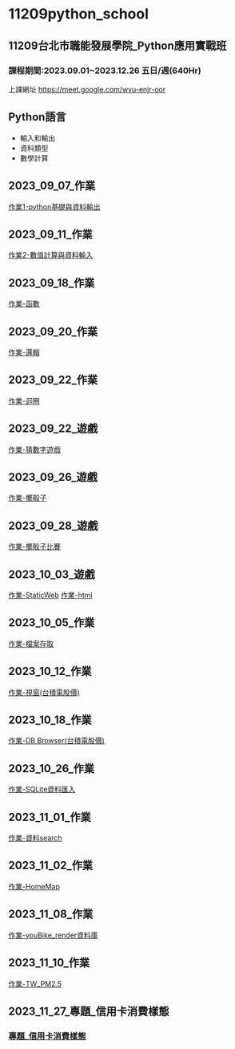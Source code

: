 # 11209python_school
## 11209台北市職能發展學院_Python應用實戰班
### 課程期間:2023.09.01~2023.12.26 五日/週(640Hr)
上課網址
https://meet.google.com/wvu-enjr-oor

## Python語言
- 輸入和輸出
- 資料類型
- 數學計算

## 2023_09_07_作業
[作業1-python基礎與資料輸出](./2023_09_11/python基礎與資料輸出.ipynb)

## 2023_09_11_作業
[作業2-數值計算與資料輸入](./2023_09_11/數值計算與資料輸入.ipynb)

## 2023_09_18_作業
[作業-函數](./lesson6_2.ipynb)

## 2023_09_20_作業
[作業-邏輯](./2023_09_20_/2023_09_20作業.ipynb)

## 2023_09_22_作業
[作業-迴圈](./lesson8_作業.ipynb)

## 2023_09_22_遊戲
[作業-猜數字遊戲](./lesson9_3作業.ipynb)

## 2023_09_26_遊戲
[作業-擲骰子](./lesson10_4作業.ipynb)

## 2023_09_28_遊戲
[作業-擲骰子比賽](./lesson12_3_作業Debug.ipynb)

## 2023_10_03_遊戲
[作業-StaticWeb](https://staticweb-iwzp.onrender.com)
[作業-html](./00_homeWork/2023_10_03_StaticWeb/homeMap.ipynb)

## 2023_10_05_作業
[作業-檔案存取](./lesson14作業.ipynb)

## 2023_10_12_作業
[作業-視窗(台積電股價)](./lesson18/lesson18作業.py)

## 2023_10_18_作業
[作業-DB Browser(台積電股價)](./lesson19/lesson19_2作業.ipynb)

## 2023_10_26_作業
[作業-SQLite資料匯入](./lesson19_SQL-231026/index.py)

## 2023_11_01_作業
[作業-資料search](./youbike/2023_11_1作業/index.py)

## 2023_11_02_作業
[作業-HomeMap](./00_homeWork/2023_11_02/homeMap.ipynb)

## 2023_11_08_作業
[作業-youBike_render資料庫](./youbike_render/1108.ipynb)

## 2023_11_10_作業
[作業-TW_PM2.5](./00_homeWork/2023_11_10/index.py)

## 2023_11_27_專題_信用卡消費樣態
### [專題_信用卡消費樣態](../..__creditcard__/main.py)


